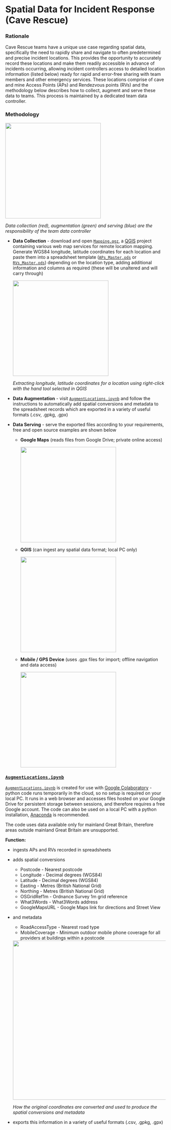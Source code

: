 # Spatial Data for Incident Response (Cave Rescue)



### Rationale

Cave Rescue teams have a unique use case regarding spatial data, specifically the need to rapidly share and navigate to often predetermined and precise incident locations. This provides the opportunity to accurately record these locations and make them readily accessible in advance of incidents occurring, allowing incident controllers access to detailed location information (listed below) ready for rapid and error-free sharing with team members and other emergency services. These locations comprise of cave and mine Access Points (APs) and Rendezvous points (RVs) and the methodology below describes how to collect, augment and serve these data to teams. This process is maintained by a dedicated team data controller.



### Methodology

<img src="https://github.com/EdwardALockhart/SpatialDataIncidentResponse/blob/main/Content/OperationalOverview.png" height="300">

*Data collection (red), augmentation (green) and serving (blue) are the responsibility of the team data controller*
  
- **Data Collection** - download and open [```Mapping.qgz```](https://github.com/EdwardALockhart/SpatialDataIncidentResponse/raw/main/Mapping.qgz), a [QGIS](https://qgis.org/en/site/) project containing various web map services for remote location mapping. Generate WGS84 longitude, latitude coordinates for each location and paste them into a spreadsheet template ([```APs_Master.ods```](https://github.com/EdwardALockhart/SpatialDataIncidentResponse/raw/main/APs_Master.ods) or [```RVs_Master.ods```](https://github.com/EdwardALockhart/SpatialDataIncidentResponse/raw/main/RVs_Master.ods)) depending on the location type, adding additional information and columns as required (these will be unaltered and will carry through)

  <img src="https://github.com/EdwardALockhart/SpatialDataIncidentResponse/blob/main/Content/Coordinates.png" height="300">
  
  *Extracting longitude, latitude coordinates for a location using right-click with the hand tool selected in QGIS*

- **Data Augmentation** - visit [```AugmentLocations.ipynb```](https://colab.research.google.com/github/EdwardALockhart/SpatialDataIncidentResponse/blob/main/AugmentLocations.ipynb) and follow the instructions to automatically add spatial conversions and metadata to the spreadsheet records which are exported in a variety of useful formats (.csv, .gpkg, .gpx)

- **Data Serving** - serve the exported files according to your requirements, free and open source examples are shown below

  - **Google Maps** (reads files from Google Drive; private online access)

      <img src="https://github.com/EdwardALockhart/SpatialDataIncidentResponse/blob/main/Content/Google.png" height="300">


  - **QGIS** (can ingest any spatial data format; local PC only)

    <img src="https://github.com/EdwardALockhart/SpatialDataIncidentResponse/blob/main/Content/QGIS.png" height="300">


  - **Mobile / GPS Device** (uses .gpx files for import; offline navigation and data access)

    <img src="https://github.com/EdwardALockhart/SpatialDataIncidentResponse/blob/main/Content/Mobile.png" height="300">

### [```AugmentLocations.ipynb```](https://colab.research.google.com/github/EdwardALockhart/SpatialDataIncidentResponse/blob/main/AugmentLocations.ipynb)
[```AugmentLocations.ipynb```](https://colab.research.google.com/github/EdwardALockhart/SpatialDataIncidentResponse/blob/main/AugmentLocations.ipynb) is created for use with [Google Colaboratory](https://colab.research.google.com/) - python code runs temporarily in the cloud, so no setup is required on your local PC. It runs in a web browser and accesses files hosted on your Google Drive for persistent storage between sessions, and therefore requires a free Google account. The code can also be used on a local PC with a python installation, [Anaconda](https://www.anaconda.com/) is recommended.

The code uses data available only for mainland Great Britain, therefore areas outside mainland Great Britain are unsupported.

**Function:**
- ingests APs and RVs recorded in spreadsheets
- adds spatial conversions
    - Postcode - Nearest postcode
    - Longitude - Decimal degrees (WGS84)
    - Latitude - Decimal degrees (WGS84)
    - Easting - Metres (British National Grid)
    - Northing - Metres (British National Grid)
    - OSGridRef1m - Ordnance Survey 1m grid reference
    - What3Words - What3Words address
    - GoogleMapsURL - Google Maps link for directions and Street View
- and metadata
    - RoadAccessType - Nearest road type
    - MobileCoverage - Minimum outdoor mobile phone coverage for all providers at buildings within a postcode

  <img src="https://github.com/EdwardALockhart/SpatialDataIncidentResponse/blob/main/Content/Augment.png" height="500">
  
  *How the original coordinates are converted and used to produce the spatial conversions and metadata*
  
- exports this information in a variety of useful formats (.csv, .gpkg, .gpx)
